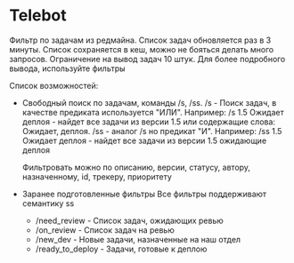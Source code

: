 # Telebot

Фильтр по задачам из редмайна. Список задач обновляется раз в 3 минуты.
 Список сохраняется в кеш, можно не бояться делать много запросов.
 Ограничение на вывод задач 10 штук. Для более подробного вывода, используйте фильтры
 
 Список возможностей:
 * Свободный поиск по задачам, команды /s, /ss.
   /s - Поиск задач, в качестве предиката используется "ИЛИ".
   Например: /s 1.5 Ожидает деплоя - найдет все задачи из версии 1.5 или содержащие слова: Ожидает, деплоя.
   /ss - аналог /s но предикат "И".
   Например: /ss 1.5 Ожидает деплоя - найдет все задачи из версии 1.5 ожидающие деплоя
 
   Фильтровать можно по описанию, версии, статусу, автору, назначенному, id, трекеру, приоритету
 
 * Заранее подготовленные фильтры
   Все фильтры поддерживают семантику ss
 
   * /need_review - Список задач, ожидающих ревью
   * /on_review - Список задач на ревью
   * /new_dev - Новые задачи, назначенные на наш отдел
   * /ready_to_deploy - Задачи, готовые к деплою